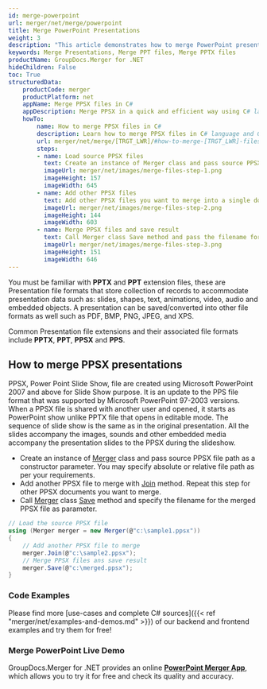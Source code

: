 ```yaml
---
id: merge-powerpoint
url: merger/net/merge/powerpoint
title: Merge PowerPoint Presentations
weight: 3
description: "This article demonstrates how to merge PowerPoint presentation files of PPT, PPTX, ODP and may other formats with couple C# code lines and GroupDocs.Merger for .NET."
keywords: Merge Presentations, Merge PPT files, Merge PPTX files
productName: GroupDocs.Merger for .NET
hideChildren: False
toc: True
structuredData:
    productCode: merger
    productPlatform: net
    appName: Merge PPSX files in C#
    appDescription: Merge PPSX in a quick and efficient way using C# language and GroupDocs.Merger for .NET API, without the use of any third-party software like Microsoft or Open Office.
    howTo:
        name: How to merge PPSX files in C# 
        description: Learn how to merge PPSX files in C# language and GroupDocs.Merger for .NET API, without the use of any third-party software like Microsoft or Open Office.
        url: merger/net/merge/[TRGT_LWR]/#how-to-merge-[TRGT_LWR]-files-in-c
        steps:
        - name: Load source PPSX files 
          text: Create an instance of Merger class and pass source PPSX file path as a constructor parameter. You may specify absolute or relative file path as per your requirements. 
          imageUrl: merger/net/images/merge-files-step-1.png
          imageHeight: 157
          imageWidth: 645
        - name: Add other PPSX files
          text: Add other PPSX files you want to merge into a single document with Join method of Merger class.
          imageUrl: merger/net/images/merge-files-step-2.png
          imageHeight: 144
          imageWidth: 603
        - name: Merge PPSX files and save result 
          text: Call Merger class Save method and pass the filename for the resultant PPSX file as parameter.
          imageUrl: merger/net/images/merge-files-step-3.png
          imageHeight: 151
          imageWidth: 646
---
```


You must be familiar with **PPTX** and **PPT** extension files, these are Presentation file formats that store collection of records to accommodate presentation data such as: slides, shapes, text, animations, video, audio and embedded objects. A presentation can be saved/converted into other file formats as well such as PDF, BMP, PNG, JPEG, and XPS.

Common Presentation file extensions and their associated file formats include **PPTX**, **PPT**, **PPSX** and **PPS**.

## How to merge PPSX presentations

PPSX, Power Point Slide Show, file are created using Microsoft PowerPoint 2007 and above for Slide Show purpose. It is an update to the PPS file format that was supported by Microsoft PowerPoint 97-2003 versions. When a PPSX file is shared with another user and opened, it starts as PowerPoint show unlike PPTX file that opens in editable mode. The sequence of slide show is the same as in the original presentation. All the slides accompany the images, sounds and other embedded media accompany the presentation slides to the PPSX during the slideshow.

* Create an instance of [Merger](https://apireference.groupdocs.com/net/merger/groupdocs.merger/merger) class and pass source PPSX file path as a constructor parameter. You may specify absolute or relative file path as per your requirements.
* Add another PPSX file to merge with [Join](https://apireference.groupdocs.com/merger/net/groupdocs.merger/merger/methods/join/index) method. Repeat this step for other PPSX documents you want to merge.
* Call [Merger](https://apireference.groupdocs.com/net/merger/groupdocs.merger/merger) class [Save](https://apireference.groupdocs.com/merger/net/groupdocs.merger/merger/methods/save/index) method and specify the filename for the merged PPSX file as parameter.

```csharp
// Load the source PPSX file
using (Merger merger = new Merger(@"c:\sample1.ppsx"))
{
    // Add another PPSX file to merge
    merger.Join(@"c:\sample2.ppsx");
    // Merge PPSX files ans save result
    merger.Save(@"c:\merged.ppsx");
}
```

### Code Examples

Please find more [use-cases and complete C# sources]({{< ref "merger/net/examples-and-demos.md" >}}) of our backend and frontend examples and try them for free!

### Merge PowerPoint Live Demo

GroupDocs.Merger for .NET provides an online [**PowerPoint Merger App**](https://products.groupdocs.app/merger/powerpoint), which allows you to try it for free and check its quality and accuracy.
